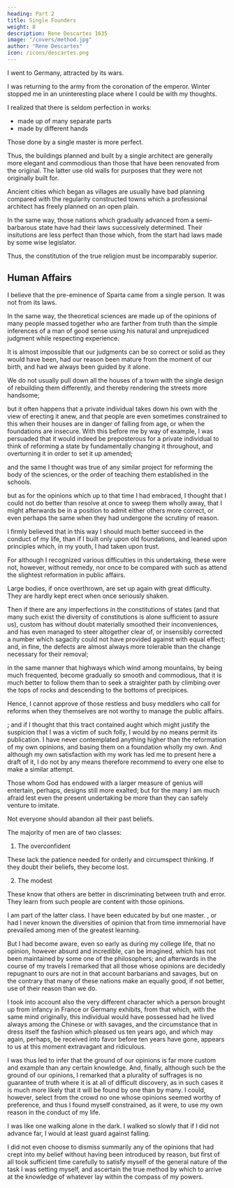 ```yaml
---
heading: Part 2
title: Single Founders
weight: 8
description: Rene Descartes 1635
image: "/covers/method.jpg"
author: "Rene Descartes"
icon: /icons/descartes.png
---
```




I went to Germany, attracted by its wars. 

I was returning to the army from the coronation of the emperor. Winter stopped me in an uninteresting place where I could be with my thoughts. <!--  locality where, as I found no society to interest me, and was besides fortunately undisturbed by any cares or passions, I remained the whole day in seclusion, with full opportunity to occupy my attention with my own thoughts. --> 

<!-- Of these one of the very first that occurred to me was, --> I realized that there is seldom perfection in works:
- made up of many separate parts
- made by different hands

Those done by a single master is more perfect. 

Thus, the buildings planned and built by a single architect are generally more elegant and commodious than those that have been renovated from the original. The latter use old walls for purposes that they were not originally built for. 

Ancient cities which began as villages are usually have bad planning compared with the regularity constructed towns which a professional architect has freely planned on an open plain.

<!-- ; so that although the several buildings of the former may often equal or surpass in beauty those of the latter, yet when one observes their indiscriminate juxtaposition, there a large one and here a small, and the consequent crookedness and irregularity of the streets, one is disposed to allege that chance rather than any human will guided by reason must have led to such an arrangement. 

And if we consider that nevertheless there have been at all times certain officers whose duty it was to see that private buildings contributed to public ornament, the difficulty of reaching high perfection with but the materials of others to operate on, will be readily acknowledged.  -->

In the same way, those nations which gradually advanced from a semi-barbarous state have had their laws successively determined. Their insitutions are less perfect than <!-- , and, as it were, forced upon them simply by experience of the hurtfulness of particular crimes and disputes, would by this process come to be possessed of less perfect institutions than --> those which, from the start had laws <!--  commencement of their association as communities, have followed the appointments of --> made by some wise legislator. 

Thus, the constitution of the true religion<!-- , the ordinances of which are derived from God, --> must be incomparably superior. 


## Human Affairs

I believe that the pre-eminence of Sparta came from a single person. It was not from its laws. <!--  in particular, for many of these were very strange, and even opposed to good morals, but to the circumstance that, originated by a single individual, they all tended to a single end.  -->

In the same way, the theoretical sciences <!-- contained in books (such of them at least as are made up of probable reasonings, without demonstrations), composed as they --> are made up of the opinions of many people massed together who are farther from truth than the simple inferences of a man of good sense using his natural and unprejudiced judgment while respecting experience. 

<!-- And because we have all to pass through a state of infancy to manhood, and have been of necessity, for a length of time, governed by our desires and preceptors (whose dictates were frequently conflicting, while neither perhaps always counselled us for the best), I farther concluded that  -->

It is almost impossible that our judgments can be so correct or solid as they would have been, had our reason been mature from the moment of our birth, and had we always been guided by it alone.

We do not usually pull down all the houses of a town with the single design of rebuilding them differently, and thereby rendering the streets more handsome; 

but it often happens that a private individual takes down his own with the view of erecting it anew, and that people are even sometimes constrained to this when their houses are in danger of falling from age, or when the foundations are insecure. With this before me by way of example, I was persuaded that it would indeed be preposterous for a private individual to think of reforming a state by fundamentally changing it throughout, and overturning it in order to set it up amended;

and the same I thought was true of any similar project for reforming the body of the sciences, or the order of teaching them established in the schools. 

but as for the opinions which up to that time I had embraced, I thought that I could not do better than resolve at once to sweep them wholly away, that I might afterwards be in a position to admit either others more correct, or even perhaps the same when they had undergone the scrutiny of reason. 

I firmly believed that in this way I should much better succeed in the conduct of my life, than if I built only upon old foundations, and leaned upon principles which, in my youth, I had taken upon trust. 

For although I recognized various difficulties in this undertaking, these were not, however, without remedy, nor once to be compared with such as attend the slightest reformation in public affairs. 

Large bodies, if once overthrown, are set up again with great difficulty. They are hardly kept erect when once seriously shaken. <!-- and the fall of such is always disastrous.  -->

Then if there are any imperfections in the constitutions of states (and that many such exist the diversity of constitutions is alone sufficient to assure us), custom has without doubt materially smoothed their inconveniences, and has even managed to steer altogether clear of, or insensibly corrected a number which sagacity could not have provided against with equal effect; and, in fine, the defects are almost always more tolerable than the change necessary for their removal; 

in the same manner that highways which wind among mountains, by being much frequented, become gradually so smooth and commodious, that it is much better to follow them than to seek a straighter path by climbing over the tops of rocks and descending to the bottoms of precipices.

Hence, I cannot approve of those restless and busy meddlers who call for reforms when they themselves are not worthy to <!-- , called neither by birth nor fortune to take part in the --> manage the public affairs. 

; and if I thought that this tract contained aught which might justify the suspicion that I was a victim of such folly, I would by no means permit its publication. I have never contemplated anything higher than the reformation of my own opinions, and basing them on a foundation wholly my own. And although my own satisfaction with my work has led me to present here a draft of it, I do not by any means therefore recommend to every one else to make a similar attempt. 

Those whom God has endowed with a larger measure of genius will entertain, perhaps, designs still more exalted; but for the many I am much afraid lest even the present undertaking be more than they can safely venture to imitate. 

Not everyone should abandon all their past beliefs. 

The majority of men are of two classes:

1. The overconfident 

These lack the patience needed for orderly and circumspect thinking. If they doubt their beliefs, they become lost.<!--  quit the beaten highway, they will never be able to thread the byway that would lead them by a shorter course, and will lose themselves and continue to wander for life;  -->

2. The modest

These know that others are better in discriminating between truth and error. They learn from such people are content with those opinions.<!--  than trust for more correct to their own reason. -->

I am part of the latter class. I have been educated by but one master. , or had I never known the diversities of opinion that from time immemorial have prevailed among men of the greatest learning. 

But I had become aware, even so early as during my college life, that no opinion, however absurd and incredible, can be imagined, which has not been maintained by some one of the philosophers; and afterwards in the course of my travels I remarked that all those whose opinions are decidedly repugnant to ours are not in that account barbarians and savages, but on the contrary that many of these nations make an equally good, if not better, use of their reason than we do. 

I took into account also the very different character which a person brought up from infancy in France or Germany exhibits, from that which, with the same mind originally, this individual would have possessed had he lived always among the Chinese or with savages, and the circumstance that in dress itself the fashion which pleased us ten years ago, and which may again, perhaps, be received into favor before ten years have gone, appears to us at this moment extravagant and ridiculous. 

I was thus led to infer that the ground of our opinions is far more custom and example than any certain knowledge. And, finally, although such be the ground of our opinions, I remarked that a plurality of suffrages is no guarantee of truth where it is at all of difficult discovery, as in such cases it is much more likely that it will be found by one than by many. I could, however, select from the crowd no one whose opinions seemed worthy of preference, and thus I found myself constrained, as it were, to use my own reason in the conduct of my life.

I was like one walking alone in the dark. I walked so slowly that if I did not advance far, I would at least guard against falling. 

I did not even choose to dismiss summarily any of the opinions that had crept into my belief without having been introduced by reason, but first of all took sufficient time carefully to satisfy myself of the general nature of the task I was setting myself, and ascertain the true method by which to arrive at the knowledge of whatever lay within the compass of my powers.
